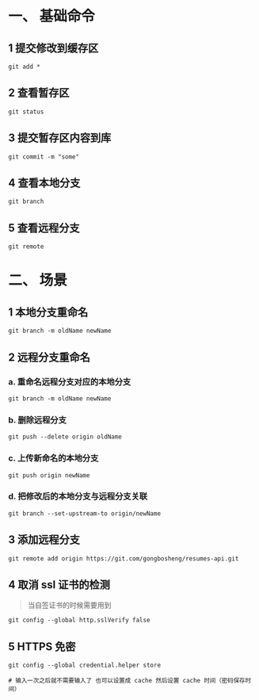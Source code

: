 

# 一、 基础命令

## 1 提交修改到缓存区

```shell
git add *
```



## 2 查看暂存区

```shell
git status
```



## 3 提交暂存区内容到库

```shell
git commit -m "some"
```



## 4 查看本地分支

```shell
git branch
```



## 5 查看远程分支

```shell
git remote
```



# 二、 场景

## 1 本地分支重命名

```shell
git branch -m oldName newName
```



## 2 远程分支重命名

### a. 重命名远程分支对应的本地分支

```shell
git branch -m oldName newName
```



### b. 删除远程分支

```shell
git push --delete origin oldName
```



### c. 上传新命名的本地分支

```shell
git push origin newName
```



### d. 把修改后的本地分支与远程分支关联

```shell
git branch --set-upstream-to origin/newName
```



## 3 添加远程分支

```shell
git remote add origin https://git.com/gongbosheng/resumes-api.git
```



## 4 取消 ssl 证书的检测

> 当自签证书的时候需要用到

```shell
git config --global http.sslVerify false
```



## 5 HTTPS 免密

```shell
git config --global credential.helper store

# 输入一次之后就不需要输入了 也可以设置成 cache 然后设置 cache 时间（密码保存时间）
```

